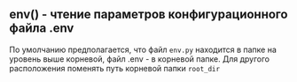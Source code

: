 ## env() - чтение параметров конфигурационного файла .env

По умолчанию предполагается, что файл ``env.py`` находится в папке на уровень выше корневой, файл .env - в корневой папке.
Для другого расположения поменять путь корневой папки ``root_dir``
